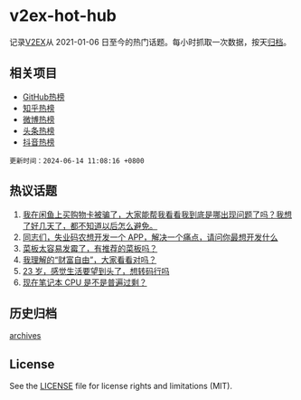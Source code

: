 # v2ex-hot-hub

 记录[V2EX](https://www.v2ex.com/)从 2021-01-06 日至今的热门话题。每小时抓取一次数据，按天[归档](archives)。
 
 ## 相关项目

- [GitHub热榜](https://github.com/snaildev/github-hot-hub)
- [知乎热榜](https://github.com/snaildev/zhihu-hot-hub)
- [微博热榜](https://github.com/snaildev/weibo-hot-hub)
- [头条热榜](https://github.com/snaildev/toutiao-hot-hub)
- [抖音热榜](https://github.com/snaildev/douyin-hot-hub)


 `更新时间：2024-06-14 11:08:16 +0800`

## 热议话题

1. [我在闲鱼上买购物卡被骗了，大家能帮我看看我到底是哪出现问题了吗？我想了好几天了，都不知道以后怎么避免。](https://www.v2ex.com/t/1049430)
1. [同志们，失业码农想开发一个 APP，解决一个痛点，请问你最想开发什么](https://www.v2ex.com/t/1049288)
1. [菜板太容易发霉了，有推荐的菜板吗？](https://www.v2ex.com/t/1049183)
1. [我理解的“财富自由”，大家看看对吗？](https://www.v2ex.com/t/1049182)
1. [23 岁，感觉生活要望到头了，想转码行吗](https://www.v2ex.com/t/1049378)
1. [现在笔记本 CPU 是不是普遍过剩？](https://www.v2ex.com/t/1049342)

## 历史归档

[archives](archives)

## License

See the [LICENSE](LICENSE) file for license rights and limitations (MIT).

